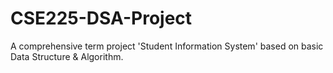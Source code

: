 # CSE225-DSA-Project
A comprehensive term project 'Student Information System' based on basic Data Structure & Algorithm.
